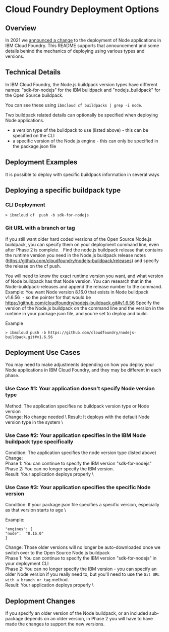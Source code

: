 # Cloud Foundry Deployment Options

## Overview

In 2021 we [announced a change](http://ibm.biz/cf-buildpack-node-change) to the deployment of Node applications in IBM Cloud Foundry. This README supports that announcement and some details behind the mechanics of deploying using various types and versions.


## Technical Details

In IBM Cloud Foundry, the Node.js buildpack version types have different names:  "sdk-for-nodejs" for the IBM buildpack and "nodejs_buildpack" for the Open Source buildpack.

You can see these using `ibmcloud cf buildpacks | grep -i node`.

Two buildpack related details can optionally be specified when deploying Node applications.

* a version type of the buildpack to use (listed above) - this can be specified on the CLI
* a specific version of the Node.js engine - this can only be specified in the package.json file

## Deployment Examples

It is possible to deploy with specific buildpack information in several ways

## Deploying a specific buildpack type

### CLI Deployment
```
> ibmcloud cf  push -b sdk-for-nodejs
```
### Git URL with a branch or tag
If you still want older hard coded versions of the Open Source Node.js buildpack, you can specify them on your deployment command line, even after Phase 2 is complete.  
Find the node.js buildpack release that contains the runtime version you need in the Node.js buidpack release notes (https://github.com/cloudfoundry/nodejs-buildpack/releases) and specify the release on the cf push.  

You will need to know the exact runtime version you want, and what version of Node buildpack has that Node version. You can research that in the Node-buildpack-releases and append the release number to the command. 
Example: You want Node version 8.16.0 that exists in Node buildpack v1.6.56  - so the pointer for that would be https://github.com/cloudfoundry/nodejs-buildpack.git#v1.6.56
Specify the version of the Node.js buildpack on the command line and the version in the runtime in your package.json file, and you're set to deploy and build.

Example
```
> ibmcloud push -b https://github.com/cloudfoundry/nodejs-buildpack.git#v1.6.56 
```
## Deployment Use Cases

You may need to make adjustments depending on how you deploy your Node applications in IBM Cloud Foundry, and they may be different in each phase.

### Use Case #1: Your application doesn't specify Node version type

Method: The application specifies no buildpack version type or Node version \
Change: No change needed \ 
Result: It deploys with the default Node version type in the system \

### Use Case #2: Your application specifies in the IBM Node buildpack type specifically

Condition: The application specifies the node version type (listed above) \
Change: \
Phase 1: You can continue to specify the IBM version "sdk-for-nodejs" \
Phase 2: You can no longer specify the IBM version. \
Result: Your application deploys properly \

### Use Case #3: Your application specifies the specific Node version 

Condition: If your package.json file specifies a specific version, especially as that version starts to age \

Example: 
```
"engines": {
"node":  "8.16.0"
}
```
Change: Those older versions will no longer be auto-downloaded once we switch over to the Open Source Node.js buildpack \
Phase 1: You can continue to specify the IBM version "sdk-for-nodejs" in your deployment CLI \
Phase 2: You can no longer specify the IBM version - you can specify an older Node version if you really need to, but you'll need to use the `Git URL with a branch or tag` method.  \
Result: Your application deploys properly \

## Deplopment Changes

If you specify an older version of the Node buildpack, or an included sub-package depends on an older version, in Phase 2 you will have to have made the changes to support the new versions.
